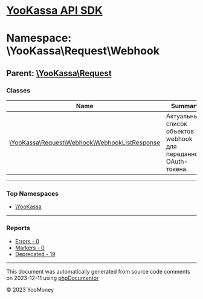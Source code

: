 # [YooKassa API SDK](../home.md)

# Namespace: \YooKassa\Request\Webhook

## Parent: [\YooKassa\Request](../namespaces/yookassa-request.md)

### Classes

| Name | Summary |
| ---- | ------- |
| [\YooKassa\Request\Webhook\WebhookListResponse](../classes/YooKassa-Request-Webhook-WebhookListResponse.md) | Актуальный список объектов webhook для переданного OAuth-токена. |

---

### Top Namespaces

* [\YooKassa](../namespaces/yookassa.md)

---

### Reports
* [Errors - 0](../reports/errors.md)
* [Markers - 0](../reports/markers.md)
* [Deprecated - 19](../reports/deprecated.md)

---

This document was automatically generated from source code comments on 2023-12-11 using [phpDocumentor](http://www.phpdoc.org/)

&copy; 2023 YooMoney